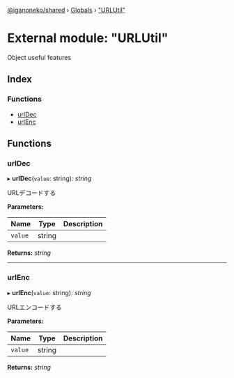 [@iganoneko/shared](../README.md) › [Globals](../globals.md) › ["URLUtil"](_urlutil_.md)

# External module: "URLUtil"

Object useful features

## Index

### Functions

* [urlDec](_urlutil_.md#urldec)
* [urlEnc](_urlutil_.md#urlenc)

## Functions

###  urlDec

▸ **urlDec**(`value`: string): *string*

URLデコードする

**Parameters:**

Name | Type | Description |
------ | ------ | ------ |
`value` | string |   |

**Returns:** *string*

___

###  urlEnc

▸ **urlEnc**(`value`: string): *string*

URLエンコードする

**Parameters:**

Name | Type | Description |
------ | ------ | ------ |
`value` | string |   |

**Returns:** *string*
